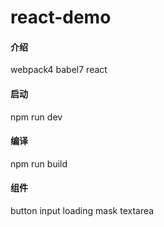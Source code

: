 # react-demo

#### 介绍
webpack4 babel7 react

#### 启动
npm run dev

#### 编译
npm run build

#### 组件
button
input
loading
mask
textarea
